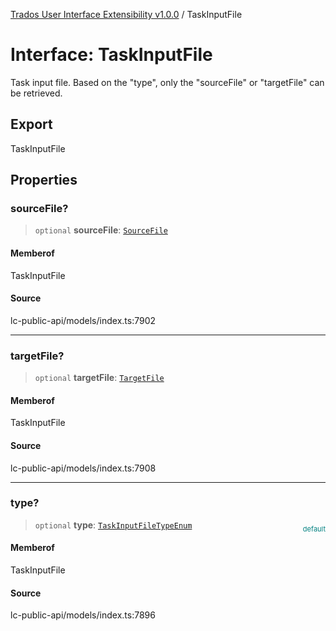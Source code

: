 [Trados User Interface Extensibility v1.0.0](../wiki/globals) / TaskInputFile

# Interface: TaskInputFile

Task input file. Based on the "type", only the "sourceFile" or "targetFile" can be retrieved.

## Export

TaskInputFile

## Properties

### sourceFile?

> `optional` **sourceFile**: [`SourceFile`](../wiki/Interface.SourceFile)

#### Memberof

TaskInputFile

#### Source

lc-public-api/models/index.ts:7902

***

### targetFile?

> `optional` **targetFile**: [`TargetFile`](../wiki/Interface.TargetFile)

#### Memberof

TaskInputFile

#### Source

lc-public-api/models/index.ts:7908

***

### type?

> `optional` **type**: [`TaskInputFileTypeEnum`](../wiki/Type.TaskInputFileTypeEnum)

<div style="display:inline; float:right; color:#008080; margin-top:-23px; font-size:11px">default</div><div style="display: inline;"></div>

#### Memberof

TaskInputFile

#### Source

lc-public-api/models/index.ts:7896
